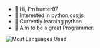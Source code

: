 - 👋 Hi, I’m hunter87
- 👀 Interested in python,css,js
- 🌱 Currently learning python
- 🎯 Aim to be a great Programmer.


![Most Languages Used](https://github-readme-stats.vercel.app/api/top-langs?username=Hunter87ff&theme=dark&hide=html&layout=compact)
